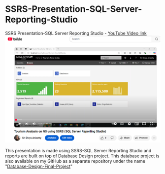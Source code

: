 # SSRS-Presentation-SQL-Server-Reporting-Studio
SSRS Presentation-SQL Server Reporting Studio - [YouTube Video link](https://www.youtube.com/watch?v=BhoqYA8CyTg&ab_channel=SriDivyaAnisetty)   
![YouTube Screenshot](./Youtube%20Screenshot_SSRS.PNG)

This presentation is made using SSRS-SQL Server Reporting Studio and reports are built on top of Database Design project. This database project is also available on my GitHub as a separate repository under the name "[Database-Design-Final-Project](https://github.com/SDivyaAnisetty/Database-Design-Final-Project)"
